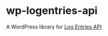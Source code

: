 # wp-logentries-api
A WordPress library for [Log Entries API](https://docs.logentries.com/docs/rest-api)
